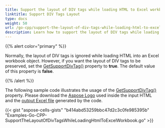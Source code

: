 ```yaml
---
title: Support the layout of DIV tags while loading HTML to Excel workbook with Golang via C++
linktitle: Support DIV Tags Layout
type: docs
weight: 50
url: /go-cpp/support-the-layout-of-div-tags-while-loading-html-to-excel-workbook/
description: Learn how to support the layout of DIV tags while loading HTML into an Excel workbook using Aspose.Cells for C++.
---
```


{{% alert color="primary" %}} 

Normally, the layout of DIV tags is ignored while loading HTML into an Excel workbook object. However, if you want the layout of DIV tags to be preserved, set the [GetSupportDivTag()](https://reference.aspose.com/cells/go-cpp/htmlloadoptions/getsupportdivtag/) property to **true**. The default value of this property is **false**.

{{% /alert %}} 

The following sample code illustrates the usage of the [GetSupportDivTag()](https://reference.aspose.com/cells/go-cpp/htmlloadoptions/getsupportdivtag/) property. Please download the [Aspose Logo](5115218.png) used inside the input HTML and the [output Excel file](5115220.xlsx) generated by the code.

{{< gist "aspose-cells-gists" "b414abd53259bbc47d2c3c0fe985395b" "Examples-Go-CPP-SupportTheLayoutOfDivTagsWhileLoadingHtmlToExcelWorkbook.go" >}}